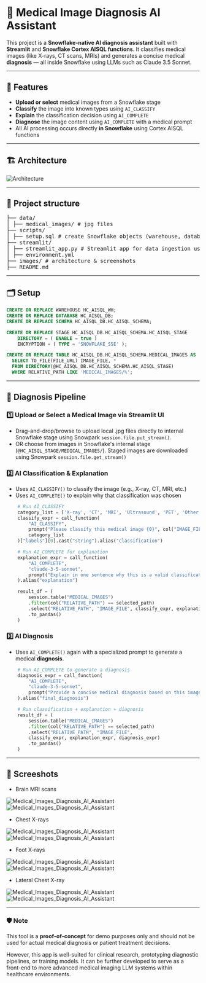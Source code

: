 # 🧠 Medical Image Diagnosis AI Assistant

This project is a **Snowflake-native AI diagnosis assistant** built with **Streamlit** and **Snowflake Cortex AISQL functions**. It classifies medical images (like X-rays, CT scans, MRIs) and generates a concise medical **diagnosis** — all inside Snowflake using LLMs such as Claude 3.5 Sonnet.

---

## 📸 Features

- **Upload or select** medical images from a Snowflake stage
- **Classify** the image into known types using `AI_CLASSIFY`
- **Explain** the classification decision using `AI_COMPLETE`
- **Diagnose** the image content using `AI_COMPLETE` with a medical prompt
- All AI processing occurs directly **in Snowflake** using Cortex AISQL functions

---

## 🏗️ Architecture

![Architecture](images/architecture/architecture.png)

---

## 📂 Project structure
<pre>
├── data/
│ ├── medical_images/ # jpg files 
├── scripts/
│ ├── setup.sql # create Snowflake objects (warehouse, database, schema, stage, table)
├── streamlit/
│ ├── streamlit_app.py # Streamlit app for data ingestion using Snowpark, categorization of images, reasoning and medical diagnosis using Cortex AISQL functions
│ ├── environment.yml 
├── images/ # architecture & screenshots
├── README.md
</pre>

---

## 🗂️ Setup

```sql
CREATE OR REPLACE WAREHOUSE HC_AISQL_WH;
CREATE OR REPLACE DATABASE HC_AISQL_DB;
CREATE OR REPLACE SCHEMA HC_AISQL_DB.HC_AISQL_SCHEMA;

CREATE OR REPLACE STAGE HC_AISQL_DB.HC_AISQL_SCHEMA.HC_AISQL_STAGE 
	DIRECTORY = ( ENABLE = true ) 
	ENCRYPTION = ( TYPE = 'SNOWFLAKE_SSE' );

CREATE OR REPLACE TABLE HC_AISQL_DB.HC_AISQL_SCHEMA.MEDICAL_IMAGES AS
  SELECT TO_FILE(FILE_URL) IMAGE_FILE, *
  FROM DIRECTORY(@HC_AISQL_DB.HC_AISQL_SCHEMA.HC_AISQL_STAGE)
  WHERE RELATIVE_PATH LIKE 'MEDICAL_IMAGES/%';
```
---

## 🧪 Diagnosis Pipeline

### 1️⃣ Upload or Select a Medical Image via Streamlit UI

- Drag-and-drop/browse to upload local .jpg files directly to internal Snowflake stage using Snowpark `session.file.put_stream()`. 
- OR choose from images in Snowflake's internal stage (`@HC_AISQL_STAGE/MEDICAL_IMAGES/`). Staged images are downloaded using Snowpark `session.file.get_stream()`

### 2️⃣ AI Classification & Explanation

- Uses `AI_CLASSIFY()` to classify the image (e.g., X-ray, CT, MRI, etc.)
- Uses `AI_COMPLETE()` to explain why that classification was chosen

```python
    # Run AI_CLASSIFY
    category_list = ['X-ray', 'CT', 'MRI', 'Ultrasound', 'PET', 'Other']
    classify_expr = call_function(
        "AI_CLASSIFY",
        prompt("Please classify this medical image {0}", col("IMAGE_FILE")),
        category_list
    )["labels"][0].cast("string").alias("classification")

    # Run AI_COMPLETE for explanation
    explanation_expr = call_function(
        "AI_COMPLETE",
        "claude-3-5-sonnet",
        prompt("Explain in one sentence why this is a valid classification for image {0}", col("IMAGE_FILE"))
    ).alias("explanation")

    result_df = (
        session.table("MEDICAL_IMAGES")
        .filter(col("RELATIVE_PATH") == selected_path)
        .select("RELATIVE_PATH", "IMAGE_FILE", classify_expr, explanation_expr)
        .to_pandas()
    )
```

### 3️⃣ AI Diagnosis
- Uses `AI_COMPLETE()` again with a specialized prompt to generate a  medical **diagnosis**.

```python
    # Run AI_COMPLETE to generate a diagnosis
    diagnosis_expr = call_function(
        "AI_COMPLETE",
        "claude-3-5-sonnet",
        prompt("Provide a concise medical diagnosis based on this image {0}.", col("IMAGE_FILE"))
    ).alias("final_diagnosis")

    # Run classification + explanation + diagnosis
    result_df = (
        session.table("MEDICAL_IMAGES")
        .filter(col("RELATIVE_PATH") == selected_path) 
        .select("RELATIVE_PATH", "IMAGE_FILE", 
        classify_expr, explanation_expr, diagnosis_expr)
        .to_pandas()
    )
```
---

## 📎 Screeshots

- Brain MRI scans

![Medical_Images_Diagnosis_AI_Assistant](images/screenshots/medical_image1_data_upload.png)
![Medical_Images_Diagnosis_AI_Assistant](images/screenshots/medical_image1_AI_classification_explanation_diagnosis.png)

- Chest X-rays

![Medical_Images_Diagnosis_AI_Assistant](images/screenshots/medical_image4_data_upload.png)
![Medical_Images_Diagnosis_AI_Assistant](images/screenshots/medical_image4_AI_classification_explanation_diagnosis.png)

- Foot X-rays

![Medical_Images_Diagnosis_AI_Assistant](images/screenshots/medical_image2_data_upload.png)
![Medical_Images_Diagnosis_AI_Assistant](images/screenshots/medical_image2_AI_classification_explanation_diagnosis.png)

- Lateral Chest X-ray 

![Medical_Images_Diagnosis_AI_Assistant](images/screenshots/medical_image11.png)
![Medical_Images_Diagnosis_AI_Assistant](images/screenshots/medical_image11_AI_classification_explanation_diagnosis.png)

---

### 🛡️ Note
This tool is a **proof-of-concept** for demo purposes only and should not be used for actual medical diagnosis or patient treatment decisions. 

However, this app is well-suited for clinical research, prototyping diagnostic pipelines, or training models. It can be further developed to serve as a front-end to more advanced medical imaging LLM systems within healthcare environments.



